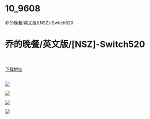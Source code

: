 # 10_9608
乔的晚餐/英文版/[NSZ]-Switch520
# 乔的晚餐/英文版/[NSZ]-Switch520
 <br/></br>
[下载地址](https://www.switch520.cc/article/9608 "下载地址")
<br/></br>

<p><span style="color: #ffffff;"><strong><img src="https://www.switch520.cc/muke_img/upload_art_editor_20210209-1_0552f8fdffbdb0bc82ed749b9c09a0f7.jpg"></strong></span></p>
<p><span style="color: #ffffff;"><strong><img src="https://www.switch520.cc/muke_img/upload_art_editor_20210209-1_3eda2ea983f631556c747af1886eae02.jpg"></strong></span></p>
<p><span style="color: #ffffff;"><strong><img src="https://www.switch520.cc/muke_img/upload_art_editor_20210209-1_51a3e496d820536c87033c6818e97a20.jpg"></strong></span></p>
<p><span style="color: #ffffff;"><strong><img src="https://www.switch520.cc/muke_img/upload_art_editor_20210209-1_95ce93b55345b1ad5a36bf4a016a7462.jpg">&nbsp;</strong></span></p>
<p><span style="color: #ffffff;"><strong>&nbsp;</strong></span></p>
